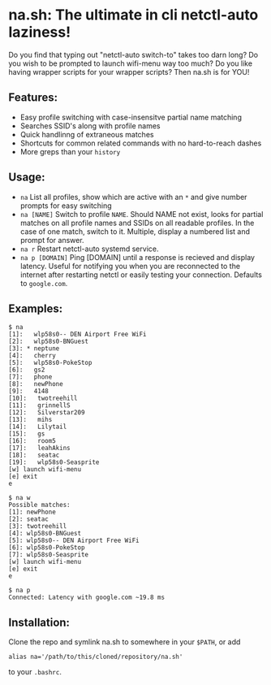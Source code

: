 # na.sh: The ultimate in cli netctl-auto laziness!
Do you find that typing out "netctl-auto switch-to" takes too darn long? Do you wish to be prompted to launch wifi-menu way too much? Do you like having wrapper scripts for your wrapper scripts? Then na.sh is for YOU!

## Features:
- Easy profile switching with case-insensitve partial name matching
- Searches SSID's along with profile names
- Quick handlinng of extraneous matches
- Shortcuts for common related commands with no hard-to-reach dashes
- More greps than your `history`

## Usage:

- `na`
List all profiles, show which are active with an `*` and give number prompts for easy switching
- `na [NAME]`
Switch to profile `NAME`. Should NAME not exist, looks for partial matches on all profile names and SSIDs on all readable profiles. In the case of one match, switch to it. Multiple, display a numbered list and prompt for answer.
- `na r`
Restart netctl-auto systemd service.
- `na p [DOMAIN]`
Ping [DOMAIN] until a response is recieved and display latency. Useful for notifying you when you are reconnected to the internet after restarting netctl or easily testing your connection. Defaults to `google.com`.

## Examples:
```
$ na
[1]:   wlp58s0-- DEN Airport Free WiFi
[2]:   wlp58s0-BNGuest
[3]: * neptune
[4]:   cherry
[5]:   wlp58s0-PokeStop
[6]:   gs2
[7]:   phone
[8]:   newPhone
[9]:   4148
[10]:   twotreehill
[11]:   grinnellS
[12]:   Silverstar209
[13]:   mihs
[14]:   Lilytail
[15]:   gs
[16]:   room5
[17]:   leahAkins
[18]:   seatac
[19]:   wlp58s0-Seasprite
[w] launch wifi-menu
[e] exit
e

$ na w
Possible matches:
[1]: newPhone
[2]: seatac
[3]: twotreehill
[4]: wlp58s0-BNGuest
[5]: wlp58s0-- DEN Airport Free WiFi
[6]: wlp58s0-PokeStop
[7]: wlp58s0-Seasprite
[w] launch wifi-menu
[e] exit
e

$ na p 
Connected: Latency with google.com ~19.8 ms
```
## Installation:
Clone the repo and symlink na.sh to somewhere in your  `$PATH`, or add 
```
alias na='/path/to/this/cloned/repository/na.sh'
```
to your `.bashrc`.

